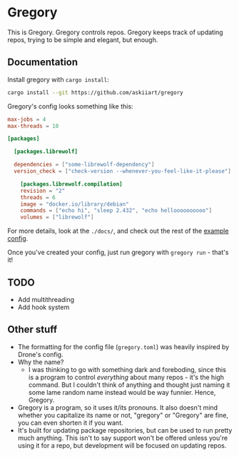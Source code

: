 # Gregory

This is Gregory. Gregory controls repos. Gregory keeps track of updating repos, trying to be simple and elegant, but enough.

## Documentation

Install gregory with `cargo install`:

```sh
cargo install --git https://github.com/askiiart/gregory
```

Gregory's config looks something like this:

```toml
max-jobs = 4
max-threads = 10

[packages]

  [packages.librewolf]

  dependencies = ["some-librewolf-dependency"]
  version_check = ["check-version --whenever-you-feel-like-it-please"]

    [packages.librewolf.compilation]
    revision = "2"
    threads = 6
    image = "docker.io/library/debian"
    commands = ["echo hi", "sleep 2.432", "echo helloooooooooo"]
    volumes = ["librewolf"]
```

For more details, look at the `./docs/`, and check out the rest of the [example config](./gregory.example.toml).

Once you've created your config, just run gregory with `gregory run` - that's it!

## TODO

- Add multithreading
- Add hook system

## Other stuff

- The formatting for the config file (`gregory.toml`) was heavily inspired by Drone's config.
- Why the name?
  - I was thinking to go with something dark and foreboding, since this is a program to control *everything* about many repos - it's the high command. But I couldn't think of anything and thought just naming it some lame random name instead would be way funnier. Hence, Gregory.
- Gregory is a program, so it uses it/its pronouns. It also doesn't mind whether you capitalize its name or not, "gregory" or "Gregory" are fine, you can even shorten it if you want.
- It's built for updating package repositories, but can be used to run pretty much anything. This isn't to say support won't be offered unless you're using it for a repo, but development will be focused on updating repos.
